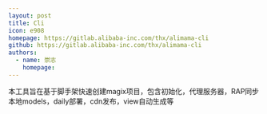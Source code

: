 ```yaml
---
layout: post
title: Cli
icon: e908
homepage: https://gitlab.alibaba-inc.com/thx/alimama-cli
github: https://gitlab.alibaba-inc.com/thx/alimama-cli
authors:
  - name: 崇志
    homepage:
---
```


本工具旨在基于脚手架快速创建magix项目，包含初始化，代理服务器，RAP同步本地models，daily部署，cdn发布，view自动生成等
